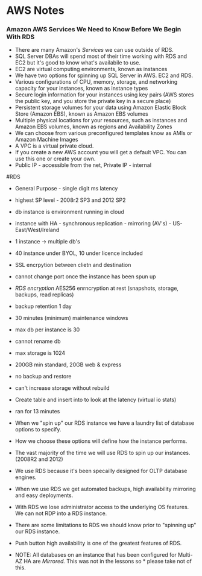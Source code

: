 # AWS Notes

### Amazon AWS Services We Need to Know Before We Begin With RDS

* There are many Amazon's *Services* we can use outside of RDS.
* SQL Server DBAs will spend most of their time working with RDS and EC2 but it's good to know what's availabile to use.
* EC2 are virtual computing environments, known as instances
* We have two options for spinning up SQL Server in AWS. EC2 and RDS.
* Various configurations of CPU, memory, storage, and networking capacity for your instances, known as instance types
* Secure login information for your instances using key pairs (AWS stores the public key, and you store the private key in a secure place)
* Persistent storage volumes for your data using Amazon Elastic Block Store (Amazon EBS), known as Amazon EBS volumes
* Multiple physical locations for your resources, such as instances and Amazon EBS volumes, known as regions and Availability Zones
* We can choose from various preconfigured templates know as AMIs or Amazon Machine Images
* A VPC is a virtual private cloud.
* If you create a new AWS account you will get a default VPC. You can use this one or create your own.
* Public IP - accessible from the net, Private IP - internal

#RDS
* General Purpose - single digit ms latency
* highest SP level - 2008r2 SP3 and 2012 SP2
* db instance is environment running in cloud
* instance with HA - synchronous replication - mirroring (AV's) - US-East/West/Ireland
* 1 instance -> multiple db's
* 40 instance under BYOL, 10 under licence included
* SSL encrpytion between clietn and destination
* cannot change port once the instance has been spun up
* *RDS encryption* AES256 enrncryption at rest (snapshots, storage, backups, read replicas)
* backup retention 1 day
* 30 minutes (minimum)  maintenance windows
* max db per instance is 30
* cannot rename db
* max storage is 1024
* 200GB min standard, 20GB web & express
* no backup and restore
* can't increase storage without rebuild
* Create table and insert into to look at the latency (virtual io stats)
* ran for 13 minutes

* When we "spin up" our RDS instance we have a laundry list of database options to specify.
* How we choose these options will define how the instance performs.
* The vast majority of the time we will use RDS to spin up our instances. (2008R2 and 2012)
* We use RDS because it's been specailly designed for OLTP database engines.
* When we use RDS we get automated backups, high availability mirroring and easy deployments.
* With RDS we lose administrator access to the underlying OS features. We can not RDP into a RDS instance.
* There are some limitations to RDS we should know prior to "spinning up" our RDS instance.
* Push button high availability is one of the greatest features of RDS.
* NOTE: All databases on an instance that has been configured for Multi-AZ HA are *Mirrored.* This was not in the lessons so * please take not of this.

